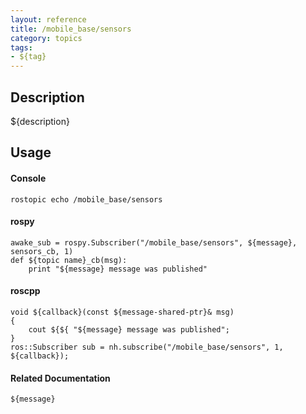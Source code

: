 ```yaml
---
layout: reference
title: /mobile_base/sensors
category: topics
tags: 
- ${tag}
---
```


## Description
${description}

## Usage
#### Console
```
rostopic echo /mobile_base/sensors
```

#### rospy
```
awake_sub = rospy.Subscriber("/mobile_base/sensors", ${message}, sensors_cb, 1)
def ${topic name}_cb(msg):
    print "${message} message was published"
```

#### roscpp
```
void ${callback}(const ${message-shared-ptr}& msg)
{
    cout ${${ "${message} message was published";
}
ros::Subscriber sub = nh.subscribe("/mobile_base/sensors", 1, ${callback});
```

#### Related Documentation
``${message}``